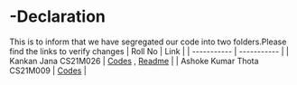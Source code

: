 # -Declaration
This is to inform that we have segregated our code into two folders.Please find the links to verify changes
| Roll No      | Link |
| ----------- | ----------- |
| Kankan Jana CS21M026     | [Codes](https://github.com/ashokkumarthota/Deep-Learning/tree/main/KankanCS21M026) , [Readme](https://github.com/ashokkumarthota/Deep-Learning/blob/main/KankanCS21M026/README.md)     |
| Ashoke Kumar Thota CS21M009     | [Codes](https://github.com/ashokkumarthota/Deep-Learning/tree/main/ASHOK%20KUMAR%20THOTA%20CS21M009) |
